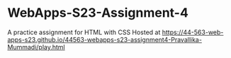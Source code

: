 # WebApps-S23-Assignment-4
A practice assignment for HTML with CSS Hosted at 
https://44-563-web-apps-s23.github.io/44563-webapps-s23-assignment4-Pravallika-Mummadi/play.html

